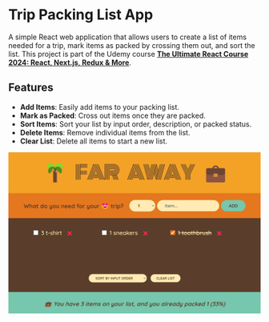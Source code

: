 # Trip Packing List App

A simple React web application that allows users to create a list of items needed for a trip, mark items as packed by crossing them out, and sort the list. This project is part of the Udemy course **[The Ultimate React Course 2024: React, Next.js, Redux & More](https://www.udemy.com/course/the-ultimate-react-course/)**.

## Features

- **Add Items**: Easily add items to your packing list.
- **Mark as Packed**: Cross out items once they are packed.
- **Sort Items**: Sort your list by input order, description, or packed status.
- **Delete Items**: Remove individual items from the list.
- **Clear List**: Delete all items to start a new list.

![Demo of the Trip Packing List App](src/demo.png)
